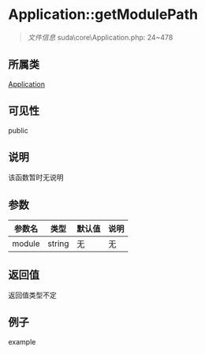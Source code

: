 # Application::getModulePath



> *文件信息* suda\core\Application.php: 24~478

## 所属类 

[Application](../Application.md)

## 可见性

 public 

## 说明

该函数暂时无说明


## 参数


| 参数名 | 类型 | 默认值 | 说明 |
|--------|-----|-------|-------|
| module |  string | 无 | 无 |



## 返回值

返回值类型不定


## 例子

example